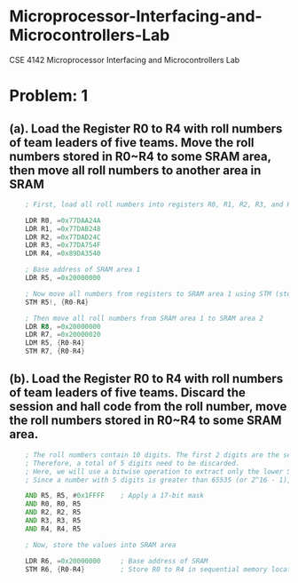 # Microprocessor-Interfacing-and-Microcontrollers-Lab
CSE 4142 Microprocessor Interfacing and Microcontrollers Lab

# Problem: 1
## (a). Load the Register R0 to R4 with roll numbers of team leaders of five teams. Move the roll numbers stored in R0~R4 to some SRAM area, then move all roll numbers to another area in SRAM

```asm
    ; First, load all roll numbers into registers R0, R1, R2, R3, and R4

    LDR R0, =0x77DAA24A
    LDR R1, =0x77DAB248
    LDR R2, =0x77DAD24C
    LDR R3, =0x77DA754F
    LDR R4, =0x89DA3540

    ; Base address of SRAM area 1
    LDR R5, =0x20000000

    ; Now move all numbers from registers to SRAM area 1 using STM (store multiple)
    STM R5!, {R0-R4}

    ; Then move all roll numbers from SRAM area 1 to SRAM area 2
    LDR R8, =0x20000000
    LDR R7, =0x20000020
    LDM R5, {R0-R4}
    STM R7, {R0-R4}
```

## (b). Load the Register R0 to R4 with roll numbers of team leaders of five teams. Discard the session and hall code from the roll number, move the roll numbers stored in R0~R4 to some SRAM area.

```asm
    ; The roll numbers contain 10 digits. The first 2 digits are the session code, and the next 3 digits are the hall code. 
    ; Therefore, a total of 5 digits need to be discarded.
    ; Here, we will use a bitwise operation to extract only the lower 5 digits.
    ; Since a number with 5 digits is greater than 65535 (or 2^16 - 1), we need to use a 17-bit mask to extract the numbers.

    AND R5, R5, #0x1FFFF    ; Apply a 17-bit mask
    AND R0, R0, R5
    AND R2, R2, R5
    AND R3, R3, R5
    AND R4, R4, R5

    ; Now, store the values into SRAM area

    LDR R6, =0x20000000     ; Base address of SRAM 
    STM R6, {R0-R4}         ; Store R0 to R4 in sequential memory locations
```